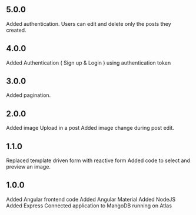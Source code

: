 ## 5.0.0
Added authentication. Users can edit and delete only the posts they created.

## 4.0.0
Added Authentication ( Sign up & Login ) using authentication token

## 3.0.0
Added pagination.

## 2.0.0
Added image Upload in a post
Added image change during post edit.

## 1.1.0
Replaced template driven form with reactive form
Added code to select and preview an image.

## 1.0.0
Added Angular frontend code
Added Angular Material
Added NodeJS
Added Express
Connected application to MangoDB running on Atlas

